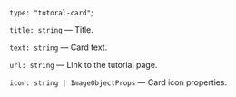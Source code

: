 `type: "tutoral-card"`;

`title: string` — Title.

`text: string` — Card text.

`url: string` — Link to the tutorial page.

`icon: string | ImageObjectProps` — Card icon properties.
